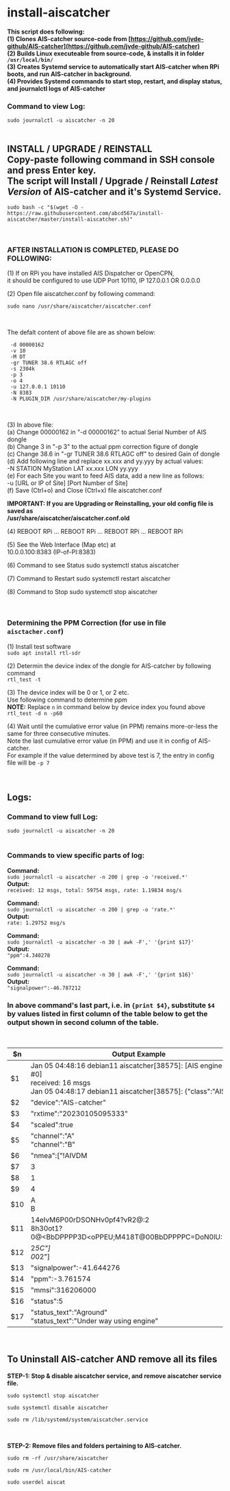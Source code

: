 # install-aiscatcher

**This script does following:** </br>
**(1) Clones AIS-catcher source-code from [https://github.com/jvde-github/AIS-catcher](https://github.com/jvde-github/AIS-catcher)** </br>
**(2) Builds Linux executeable from source-code, & installs it in folder `/usr/local/bin/`** </br>
**(3) Creates Systemd service to automatically start AIS-catcher when RPi boots, and run AIS-catcher in background.** </br>
**(4) Provides Systemd commands to start stop, restart, and display status, and journalctl logs of AIS-catcher** </br>
### Command to view Log: 
`sudo journalctl -u aiscatcher -n 20 ` </br></br>

## INSTALL / UPGRADE / REINSTALL </br> Copy-paste following command in SSH console and press Enter key. </br> The script will Install / Upgrade / Reinstall _Latest Version_ of AIS-catcher and it's Systemd Service.  </br>

```
sudo bash -c "$(wget -O - https://raw.githubusercontent.com/abcd567a/install-aiscatcher/master/install-aiscatcher.sh)"

```

</br>

### AFTER INSTALLATION IS COMPLETED, PLEASE DO FOLLOWING: </br>
(1) If on RPi you have installed AIS Dispatcher or OpenCPN, </br>
    it should be configured to use UDP Port 10110, IP 127.0.0.1 OR 0.0.0.0 </br>

(2) Open file aiscatcher.conf by following command: </br>

``` 
sudo nano /usr/share/aiscatcher/aiscatcher.conf     

```
 </br>

The defalt content of above file are as shown below:  </br>

```
 -d 00000162
 -v 10
 -M DT
 -gr TUNER 38.6 RTLAGC off
 -s 2304k
 -p 3
 -o 4
 -u 127.0.0.1 10110
 -N 8383
 -N PLUGIN_DIR /usr/share/aiscatcher/my-plugins   

```

</br>

(3) In above file: </br>
     (a) Change 00000162 in "-d 00000162" to actual Serial Number of AIS dongle </br>
     (b) Change 3 in "-p 3" to the actual ppm correction figure of dongle </br>
     (c) Change 38.6 in "-gr TUNER 38.6 RTLAGC off" to desired Gain of dongle </br>
     (d) Add following line and replace xx.xxx and yy.yyy by actual values: </br>
          -N STATION MyStation LAT xx.xxx LON yy.yyy </br>
     (e) For each Site you want to feed AIS data, add a new line as follows: </br>
          -u [URL or IP of Site] [Port Number of Site] </br>
     (f) Save (Ctrl+o) and  Close (Ctrl+x) file aiscatcher.conf </br>

**IMPORTANT: If you are Upgrading or Reinstalling, your old config file is saved as** </br>
       **/usr/share/aiscatcher/aiscatcher.conf.old** </br>

(4) REBOOT RPi ... REBOOT RPi ... REBOOT RPi ... REBOOT RPi </br>

(5) See the Web Interface (Map etc) at </br>
        10.0.0.100:8383  (IP-of-PI:8383) </br>

(6) Command to see Status sudo systemctl status aiscatcher </br>

(7) Command to Restart    sudo systemctl restart aiscatcher </br>

(8) Command to Stop       sudo systemctl stop aiscatcher </br>

</br>

### Determining the PPM Correction (for use in file `aisctacher.conf`) </br>

(1) Install test software </br>
`sudo apt install rtl-sdr  ` </br>

(2) Determin the device index of the dongle for AIS-catcher by following command </br>
`rtl_test -t`  </br>

(3) The device index will be 0 or 1, or 2 etc. </br>
Use following command to determine ppm  </br>
**NOTE:** Replace `n` in command below by device index you found above </br>
`rtl_test -d n -p60 ` </br>

(4) Wait until the cumulative error value (in PPM) remains more-or-less the same for three consecutive minutes. </br>
Note the last cumulative error value (in PPM) and use it in config of AIS-catcher.</br>
For example if the value determined by above test is 7, the entry in config file will be `-p 7` </br>

</br>

## Logs:
### Command to view full Log: 
`sudo journalctl -u aiscatcher -n 20 ` </br></br>

### Commands to view specific parts of log:

**Command:**  </br>
`sudo journalctl -u aiscatcher -n 200 | grep -o 'received.*'  ` </br>
**Output:** </br>
`received: 12 msgs, total: 59754 msgs, rate: 1.19834 msg/s ` </br> 

**Command:**  </br>
`sudo journalctl -u aiscatcher -n 200 | grep -o 'rate.*'  ` </br>
**Output:** </br>
`rate: 1.29752 msg/s`  </br>

**Command:** </br>
`sudo journalctl -u aiscatcher -n 30 | awk -F',' '{print $17}'  ` </br>
**Output:** </br>
`"ppm":4.340278`  </br>

**Command:** </br>
`sudo journalctl -u aiscatcher -n 30 | awk -F',' '{print $16}'  ` </br>
**Output:** </br>
`"signalpower":-46.787212`  </br>

### In above command's last part, i.e. in `{print $4}`, substitute `$4` by values listed in first column of the table below to get the output shown in second column of the table.

&nbsp;

| $n  |  Output  Example  |
|---|---|
| $1 | Jan 05 04:48:16 debian11 aiscatcher[38575]: [AIS engine v0.42 #0] </br>    received: 16 msgs </br> Jan 05 04:48:17 debian11 aiscatcher[38575]: {"class":"AIS"|
| $2 | "device":"AIS-catcher" |
| $3 | "rxtime":"20230105095333" |
| $4 | "scaled":true |
| $5 | "channel":"A" </br> "channel":"B" |
| $6 | "nmea":["!AIVDM |
| $7 | 3 |
| $8 | 1 |
| $9 | 4|
| $10 |  A </br> B |
| $11 | 14eIvM6P00rDSONHv0pf4?vR2@:2 </br> 8h30ot1?0@<BbDPPPP3D<oPPEU;M418T@00BbDPPPPC=DoN0lU:2WQ8v  |  
| $12 | 2*5C"] </br> 0*02"] |
| $13 | "signalpower":-41.644276 |
| $14 | "ppm":-3.761574 |
| $15 | "mmsi":316206000 |
| $16 | "status":5 |
| $17 | "status_text":"Aground" </br> "status_text":"Under way using engine" |

&nbsp;

## To Uninstall AIS-catcher AND remove all its files

**STEP-1: Stop & disable aiscatcher service, and remove aiscatcher service file.**

```
sudo systemctl stop aiscatcher  

sudo systemctl disable aiscatcher  

sudo rm /lib/systemd/system/aiscatcher.service  

```

&nbsp;

**STEP-2: Remove files and folders pertaining to AIS-catcher.**

```
sudo rm -rf /usr/share/aiscatcher

sudo rm /usr/local/bin/AIS-catcher

sudo userdel aiscat   

```

&nbsp;

